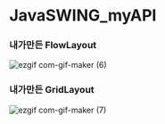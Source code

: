 # JavaSWING_myAPI

### 내가만든 FlowLayout 
![ezgif com-gif-maker (6)](https://user-images.githubusercontent.com/26569299/122157816-7d7a6b80-cea6-11eb-9c9b-23db5210363b.gif)

### 내가만든 GridLayout
![ezgif com-gif-maker (7)](https://user-images.githubusercontent.com/26569299/122172220-80338b80-cebb-11eb-9cd0-5d5d1822322c.gif)
